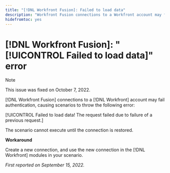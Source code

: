 ```yaml
---
title: "[!DNL Workfront Fusion]: Failed to load data"
description: "Workfront Fusion connections to a Workfront account may fail authentication, causing scenarios to throw the following error: Failed to load data! The request failed due to failure of a previous request."
hidefromtoc: yes
---
```


# [!DNL Workfront Fusion]: "[!UICONTROL Failed to load data]" error

>[!NOTE]
>
>This issue was fixed on October 7, 2022.

[!DNL Workfront Fusion] connections to a [!DNL Workfront] account may fail authentication, causing scenarios to throw the following error: 

[!UICONTROL Failed to load data! The request failed due to failure of a previous request.]

The scenario cannot execute until the connection is restored.

**Workaround**

Create a new connection, and use the new connection in the [!DNL Workfront] modules in your scenario.

_First reported on September 15, 2022._
